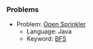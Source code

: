 ### Problems ###

* Problem: [Open Sprinkler](https://open.kattis.com/problems/comma)
  * Language: Java
  * Keyword: [BFS](https://github.com/brainstormz/ProgrammingChallenges/wiki/Breadth-First-Search)
